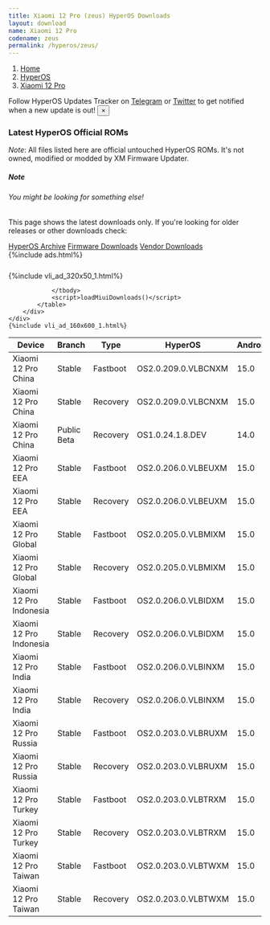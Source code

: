 ```yaml
---
title: Xiaomi 12 Pro (zeus) HyperOS Downloads
layout: download
name: Xiaomi 12 Pro
codename: zeus
permalink: /hyperos/zeus/
---
```

<nav aria-label="breadcrumb">
    <ol class="breadcrumb">
        <li class="breadcrumb-item"><a href="/">Home</a></li>
        <li class="breadcrumb-item"><a href="/hyperos/">HyperOS</a></li>
        <li class="breadcrumb-item active" aria-current="page"><a href="/hyperos/zeus/">Xiaomi 12 Pro</a></li>
    </ol>
</nav>
<div class="alert alert-primary alert-dismissible fade show" role="alert">
    Follow HyperOS Updates Tracker on <a href="https://t.me/MIUIUpdatesTracker" class="alert-link">Telegram</a>
     or <a href="https://twitter.com/MiFwUpdater" class="alert-link">Twitter</a> to get notified when a new update is out!
    <button type="button" class="close" data-dismiss="alert" aria-label="Close">
        <span aria-hidden="true">&times;</span>
    </button>
</div>

### Latest HyperOS Official ROMs
*Note*: All files listed here are official untouched HyperOS ROMs. It's not owned, modified or modded by XM Firmware Updater.
<div class="card">
  <div class="card-body">
    <h5 class="card-title">Note</h5>
    <h6 class="card-subtitle mb-2 text-muted">You might be looking for something else!</h6>
    <p class="card-text">This page shows the latest downloads only.
     If you're looking for older releases or other downloads check:</p>
    <a href="/archive/hyperos/zeus/" class="card-link">HyperOS Archive</a>
    <a href="/firmware/zeus/" class="card-link">Firmware Downloads</a>
    <a href="/vendor/zeus/" class="card-link">Vendor Downloads</a>
  </div>
</div>
{%include ads.html%}
<div class="row justify-content-center">
    <div class="col-10">
        <div class="table-responsive-md" style="margin-top: 25px;">
            {%include vli_ad_320x50_1.html%}
            <table id="miui" class="display dt-responsive nowrap compact table table-striped table-hover table-sm">
                <thead class="thead-dark">
                    <tr>
                        <th data-ref="device">Device</th>
                        <th data-ref="branch">Branch</th>
                        <th data-ref="type">Type</th>
                        <th data-ref="miui">HyperOS</th>
                        <th data-ref="android">Android</th>
                        <th data-ref="size">Size</th>
                        <th data-ref="size">Date</th>
                        <th data-ref="link">Link</th>
                    </tr>
                </thead>
                <tbody>
                <tr><td>Xiaomi 12 Pro China</td><td>Stable</td><td>Fastboot</td><td>OS2.0.209.0.VLBCNXM</td><td>15.0</td><td>7.8 GB</td><td>2025-09-22</td><td><a href="/hyperos/zeus/stable/OS2.0.209.0.VLBCNXM/">Download</a></td></tr>
<tr><td>Xiaomi 12 Pro China</td><td>Stable</td><td>Recovery</td><td>OS2.0.209.0.VLBCNXM</td><td>15.0</td><td>6.1 GB</td><td>2025-10-10</td><td><a href="/hyperos/zeus/stable/OS2.0.209.0.VLBCNXM/">Download</a></td></tr>
<tr><td>Xiaomi 12 Pro China</td><td>Public Beta</td><td>Recovery</td><td>OS1.0.24.1.8.DEV</td><td>14.0</td><td>5.7 GB</td><td>2024-01-12</td><td><a href="/hyperos/zeus/public beta/OS1.0.24.1.8.DEV/">Download</a></td></tr>
<tr><td>Xiaomi 12 Pro EEA</td><td>Stable</td><td>Fastboot</td><td>OS2.0.206.0.VLBEUXM</td><td>15.0</td><td>6.7 GB</td><td>2025-08-27</td><td><a href="/hyperos/zeus/stable/OS2.0.206.0.VLBEUXM/">Download</a></td></tr>
<tr><td>Xiaomi 12 Pro EEA</td><td>Stable</td><td>Recovery</td><td>OS2.0.206.0.VLBEUXM</td><td>15.0</td><td>5.7 GB</td><td>2025-09-05</td><td><a href="/hyperos/zeus/stable/OS2.0.206.0.VLBEUXM/">Download</a></td></tr>
<tr><td>Xiaomi 12 Pro Global</td><td>Stable</td><td>Fastboot</td><td>OS2.0.205.0.VLBMIXM</td><td>15.0</td><td>6.7 GB</td><td>2025-09-26</td><td><a href="/hyperos/zeus/stable/OS2.0.205.0.VLBMIXM/">Download</a></td></tr>
<tr><td>Xiaomi 12 Pro Global</td><td>Stable</td><td>Recovery</td><td>OS2.0.205.0.VLBMIXM</td><td>15.0</td><td>5.6 GB</td><td>2025-10-10</td><td><a href="/hyperos/zeus/stable/OS2.0.205.0.VLBMIXM/">Download</a></td></tr>
<tr><td>Xiaomi 12 Pro Indonesia</td><td>Stable</td><td>Fastboot</td><td>OS2.0.206.0.VLBIDXM</td><td>15.0</td><td>6.6 GB</td><td>2025-09-15</td><td><a href="/hyperos/zeus/stable/OS2.0.206.0.VLBIDXM/">Download</a></td></tr>
<tr><td>Xiaomi 12 Pro Indonesia</td><td>Stable</td><td>Recovery</td><td>OS2.0.206.0.VLBIDXM</td><td>15.0</td><td>5.5 GB</td><td>2025-09-19</td><td><a href="/hyperos/zeus/stable/OS2.0.206.0.VLBIDXM/">Download</a></td></tr>
<tr><td>Xiaomi 12 Pro India</td><td>Stable</td><td>Fastboot</td><td>OS2.0.206.0.VLBINXM</td><td>15.0</td><td>6.0 GB</td><td>2025-09-15</td><td><a href="/hyperos/zeus/stable/OS2.0.206.0.VLBINXM/">Download</a></td></tr>
<tr><td>Xiaomi 12 Pro India</td><td>Stable</td><td>Recovery</td><td>OS2.0.206.0.VLBINXM</td><td>15.0</td><td>5.4 GB</td><td>2025-09-19</td><td><a href="/hyperos/zeus/stable/OS2.0.206.0.VLBINXM/">Download</a></td></tr>
<tr><td>Xiaomi 12 Pro Russia</td><td>Stable</td><td>Fastboot</td><td>OS2.0.203.0.VLBRUXM</td><td>15.0</td><td>6.5 GB</td><td>2025-09-04</td><td><a href="/hyperos/zeus/stable/OS2.0.203.0.VLBRUXM/">Download</a></td></tr>
<tr><td>Xiaomi 12 Pro Russia</td><td>Stable</td><td>Recovery</td><td>OS2.0.203.0.VLBRUXM</td><td>15.0</td><td>5.5 GB</td><td>2025-09-12</td><td><a href="/hyperos/zeus/stable/OS2.0.203.0.VLBRUXM/">Download</a></td></tr>
<tr><td>Xiaomi 12 Pro Turkey</td><td>Stable</td><td>Fastboot</td><td>OS2.0.203.0.VLBTRXM</td><td>15.0</td><td>6.4 GB</td><td>2025-09-04</td><td><a href="/hyperos/zeus/stable/OS2.0.203.0.VLBTRXM/">Download</a></td></tr>
<tr><td>Xiaomi 12 Pro Turkey</td><td>Stable</td><td>Recovery</td><td>OS2.0.203.0.VLBTRXM</td><td>15.0</td><td>5.5 GB</td><td>2025-09-12</td><td><a href="/hyperos/zeus/stable/OS2.0.203.0.VLBTRXM/">Download</a></td></tr>
<tr><td>Xiaomi 12 Pro Taiwan</td><td>Stable</td><td>Fastboot</td><td>OS2.0.203.0.VLBTWXM</td><td>15.0</td><td>6.0 GB</td><td>2025-09-04</td><td><a href="/hyperos/zeus/stable/OS2.0.203.0.VLBTWXM/">Download</a></td></tr>
<tr><td>Xiaomi 12 Pro Taiwan</td><td>Stable</td><td>Recovery</td><td>OS2.0.203.0.VLBTWXM</td><td>15.0</td><td>5.4 GB</td><td>2025-09-12</td><td><a href="/hyperos/zeus/stable/OS2.0.203.0.VLBTWXM/">Download</a></td></tr>

                </tbody>
                <script>loadMiuiDownloads()</script>
            </table>
        </div>
    </div>
    {%include vli_ad_160x600_1.html%}
</div>
